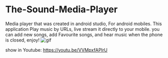 # The-Sound-Media-Player
Media player that was created in android studio, For android mobiles.
This application Play music by URLs, live stream it directly to your mobile.
you can add new songs, add Favourite songs, and hear music when the phone is closed,
enjoy!
![gif](https://media.giphy.com/media/q1WohkhaMEAOVOKuEO/giphy.gif)

show in Youtube:
https://youtu.be/VVMpxfAPlrU

